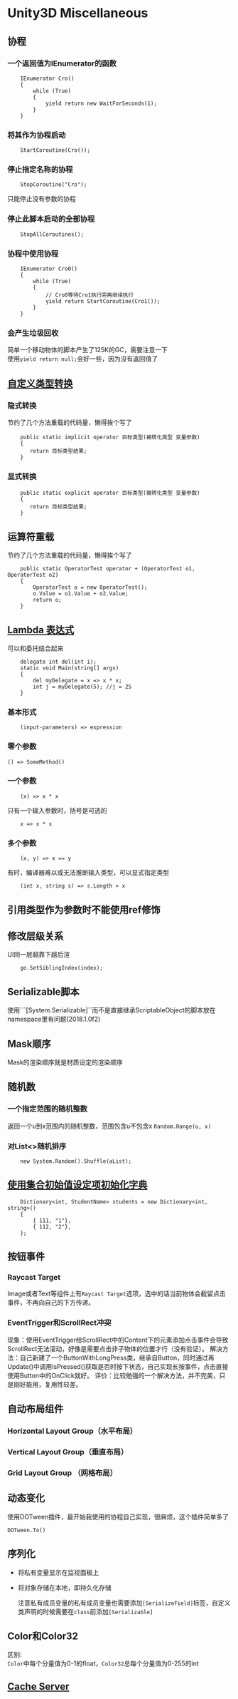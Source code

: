 # Unity3D Miscellaneous

## 协程

### 一个返回值为IEnumerator的函数

```text
    IEnumerator Cro()
    {
        while (True)
        {
            yield return new WaitForSeconds(1);
        }
    }
```

### 将其作为协程启动

```text
    StartCoroutine(Cro());
```

### 停止指定名称的协程

```text
    StopCoroutine("Cro");
```

只能停止没有参数的协程

### 停止此脚本启动的全部协程

```text
    StopAllCoroutines();
```

### 协程中使用协程

```text
    IEnumerator Cro0()
    {
        while (True)
        {
            // Cro0等待Cro1执行完再继续执行
            yield return StartCoroutine(Cro1());
        }
    }
```

### 会产生垃圾回收

简单一个移动物体的脚本产生了125K的GC，需要注意一下  
使用`yield return null;`会好一些，因为没有返回值了

## [自定义类型转换](https://www.cnblogs.com/madkex/archive/2012/05/29/2523977.html)

### 隐式转换

节约了几个方法重载的代码量，懒得挨个写了

```text
    public static implicit operator 目标类型(被转化类型 变量参数)
    {
       return 目标类型结果;
    }
```

### 显式转换

```text
    public static explicit operator 目标类型(被转化类型 变量参数)
    {
       return 目标类型结果;
    }
```

## 运算符重载

节约了几个方法重载的代码量，懒得挨个写了

```text
    public static OperatorTest operator + (OperatorTest o1, OperatorTest o2)  
    {
        OperatorTest o = new OperatorTest();
        o.Value = o1.Value + o2.Value;
        return o;
    }
```

## [Lambda 表达式](https://docs.microsoft.com/zh-cn/dotnet/csharp/programming-guide/statements-expressions-operators/lambda-expressions)

可以和委托结合起来

```text
    delegate int del(int i);  
    static void Main(string[] args)  
    {  
        del myDelegate = x => x * x;  
        int j = myDelegate(5); //j = 25  
    }
```

### 基本形式

```text
    (input-parameters) => expression
```

### 零个参数

```text
() => SomeMethod()
```

### 一个参数

```text
    (x) => x * x
```

只有一个输入参数时，括号是可选的

```text
    x => x * x
```

### 多个参数

```text
    (x, y) => x == y
```

有时，编译器难以或无法推断输入类型，可以显式指定类型

```text
    (int x, string s) => s.Length > x
```

## 引用类型作为参数时不能使用ref修饰

## 修改层级关系

UI同一层越靠下越后渲

```text
    go.SetSiblingIndex(index);
```

## Serializable脚本

使用```[System.Serializable]``而不是直接继承ScriptableObject的脚本放在namespace里有问题\(2018.1.0f2\)

## Mask顺序

Mask的渲染顺序就是材质设定的渲染顺序

## 随机数

### 一个指定范围的随机整数

返回一个u到x范围内的随机整数，范围包含u不包含x `Random.Range(u, x)`

### 对List&lt;&gt;随机排序

```text
    new System.Random().Shuffle(aList);
```

## [使用集合初始值设定项初始化字典](https://docs.microsoft.com/zh-cn/dotnet/csharp/programming-guide/classes-and-structs/how-to-initialize-a-dictionary-with-a-collection-initializer)

```text
    Dictionary<int, StudentName> students = new Dictionary<int, string>()
    {
        { 111, "1"},
        { 112, "2"},
    };
```

## 按钮事件

### Raycast Target

Image或者Text等组件上有`Raycast Target`选项，选中的话当前物体会截留点击事件，不再向自己的下方传递。

### EventTrigger和ScrollRect冲突

现象：使用EventTrigger给ScrollRect中的Content下的元素添加点击事件会导致ScrollRect无法滚动，好像是需要点击非子物体的位置才行（没有验证）。 解决方法：自己新建了一个ButtonWithLongPress类，继承自Button，同时通过再Update\(\)中调用IsPressed\(\)获取是否时按下状态，自己实现长按事件，点击直接使用Button中的OnClick就好。 评价：比较勉强的一个解决方法，并不完美，只是刚好能用，复用性较差。

## 自动布局组件

### Horizontal Layout Group（水平布局）

### Vertical Layout Group（垂直布局）

### Grid Layout Group （网格布局）

## 动态变化

使用DOTween插件，最开始我使用的协程自己实现，很麻烦，这个插件简单多了

`DOTween.To()`

## 序列化

* 将私有变量显示在监视面板上
* 将对象存储在本地，即持久化存储  

  注意私有成员变量的私有成员变量也需要添加`[SerializeField]`标签，自定义类声明的时候需要在`class`前添加`[Serializable]`

## Color和Color32

区别:  
`Color`中每个分量值为0-1的float，`Color32`总每个分量值为0-255的int

## [Cache Server](https://www.jianshu.com/p/6b6ed0f5246f)

